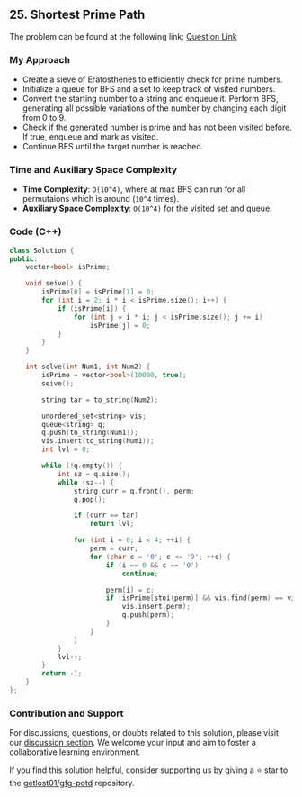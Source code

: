 ## 25. Shortest Prime Path

The problem can be found at the following link: [Question Link](https://www.geeksforgeeks.org/problems/shortest-prime-path--141631/1)

### My Approach

- Create a sieve of Eratosthenes to efficiently check for prime numbers.
- Initialize a queue for BFS and a set to keep track of visited numbers.
- Convert the starting number to a string and enqueue it. Perform BFS, generating all possible variations of the number by changing each digit from 0 to 9.
- Check if the generated number is prime and has not been visited before. If true, enqueue and mark as visited.
- Continue BFS until the target number is reached.

### Time and Auxiliary Space Complexity

- **Time Complexity**: `O(10^4)`, where at max BFS can run for all permutaions which is around (`10^4` times).
- **Auxiliary Space Complexity**: `O(10^4)` for the visited set and queue.

### Code (C++)
```cpp
class Solution {
public:
    vector<bool> isPrime;

    void seive() {
        isPrime[0] = isPrime[1] = 0;
        for (int i = 2; i * i < isPrime.size(); i++) {
            if (isPrime[i]) {
                for (int j = i * i; j < isPrime.size(); j += i)
                    isPrime[j] = 0;
            }
        }
    }

    int solve(int Num1, int Num2) {
        isPrime = vector<bool>(10000, true);
        seive();

        string tar = to_string(Num2);

        unordered_set<string> vis;
        queue<string> q;
        q.push(to_string(Num1));
        vis.insert(to_string(Num1));
        int lvl = 0;

        while (!q.empty()) {
            int sz = q.size();
            while (sz--) {
                string curr = q.front(), perm;
                q.pop();

                if (curr == tar)
                    return lvl;

                for (int i = 0; i < 4; ++i) {
                    perm = curr;
                    for (char c = '0'; c <= '9'; ++c) {
                        if (i == 0 && c == '0')
                            continue;

                        perm[i] = c;
                        if (isPrime[stoi(perm)] && vis.find(perm) == vis.end()) {
                            vis.insert(perm);
                            q.push(perm);
                        }
                    }
                }
            }
            lvl++;
        }
        return -1;
    }
};
```

### Contribution and Support

For discussions, questions, or doubts related to this solution, please visit our [discussion section](https://github.com/getlost01/gfg-potd/discussions). We welcome your input and aim to foster a collaborative learning environment.

If you find this solution helpful, consider supporting us by giving a ⭐ star to the [getlost01/gfg-potd](https://github.com/getlost01/gfg-potd) repository.
```